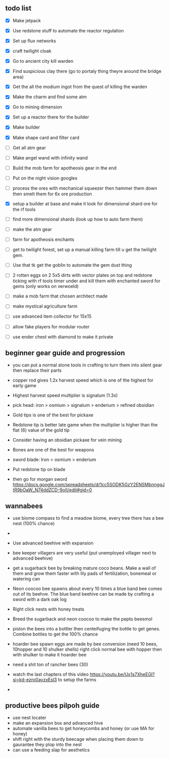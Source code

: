 
## todo list
- [x] Make jetpack
- [x] Use redstone stuff to automate the reactor regulation
- [x] Set up flux networks
- [x] craft twilight cloak
- [x] Go to ancient city kill warden
- [x] Find suspicious clay there (go to portaly thing theyre around the bridge area)
- [x] Get the all the modium ingot from the quest of killing the warden
- [x] Make the charm and find some atm
- [x] Go to mining dimension 
- [x] Set up a reactor there for the builder
- [x] Make builder
- [x] Make shape card and filter card
- [ ] Get all atm gear
- [ ] Make angel wand with infinity wand
- [ ] Build the mob farm for apotheosis gear in the end
- [ ] Put on the night vision googles
- [ ] process the ores with mechanical squeezer then hammer them down then smelt them for 6x ore production
- [x] setup a builder at base and make it look for dimensional shard ore for the rf tools
- [ ] find more dimensional shards (look up how to auto farm them)
- [ ] make the atm gear
- [ ] farm for apotheosis enchants

- [ ] get to twilight forest, set up a manual killing farm till u get the twilight gem. 
- [ ] Use that tk get the goblin to automate the gem dust thing
- [ ] 2 rotten eggs on 2 5x5 dirts with vector plates on top and redstone ticking with rf tools timer under and kill them with enchanted sword for gems (only works on verwoeld)

- [ ] make a mob farm that chosen architect made
- [ ] make mystical agriculture farm 
- [ ] use advanced item collector for 15x15
- [ ] allow fake players for modular router
- [ ] use ender chest with diamond to make it private
## beginner gear guide and progression

* you can put a normal stone tools in crafting to turn them into silent gear then replace their parts

* copper rod gives 1.2x harvest speed which is one of the highest for early game
* Highest harvest speed multiplier is signalum (1.3x)
* pick head: iron > osmium > signalum > enderium > refined obsidian
* Gold tips is one of the best for pickaxe
* Redstone tip is better late game when the multiplier is higher than the flat (6) value of the gold tip
* Consider having an obsidian pickaxe for vein mining 

* Bones are one of the best for weapons
* sword blade: Iron > osmium > enderium 
* Put redstone tip on blade
* then go for morgan sword
https://docs.google.com/spreadsheets/d/1cc5SODK5GzY2ENSMbnngqJtR9bOaW_N74ddZCD-9oII/edit#gid=0


## wannabees
- use biome compass to find a meadow biome, every tree there has a bee nest (100% chance)
- 
- Use advanced beehive with expansion
- bee keeper villagers are very useful (put unemployed villager next to advanced beehive) 

- get a sugarback bee by breaking mature coco beans. Make a wall of them and grow them faster with lily pads of fertilization, bonemeal or watering can
- Neon coocoo bee spawns about every 10 times a blue band bee comes out of its beehve. The blue band beehive can be made by crafting a sword with a dark oak log
- Right click nests with honey treats
- Breed the sugarback and neon coocoo to make the pepto beesmol

- piston the bees into a bottler then centeifuging the bottle to get genes. Combine bottles to get the 100% chance

- hoarder bee spawn eggs are made by bee conversion (need 10 bees, 10hopper and 10 shulker shells) right click normal bee with hopper then with shulker to make it hoarder bee

- need a shit ton of rancher bees (30)

- watch the last chapters of this video https://youtu.be/Ux1s7XheEGI?si=kd-ezro0ayzxEsl3 to setup the farms
-

## productive bees pilpoh guide

- use nest locater 
- make an expansion box and advanced hive
- automate vanilla bees to get honeycombs and honey (or use MA for honey)
- shift right with the sturdy beecage when placing them down to gaurantee they plop into the nest
- can use a feeding slap for aesthetics